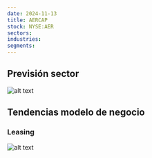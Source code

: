 ```yaml
---
date: 2024-11-13
title: AERCAP
stock: NYSE:AER
sectors: 
industries: 
segments: 
---
```


## Previsión sector

![alt text](../../assets/images/sectors/transporte-aereo/2018-previosion-expansion-mercado.png)


## Tendencias modelo de negocio

### Leasing
![alt text](../../assets/images/sectors/transporte-aereo/2018-tendencia-leasing.png)